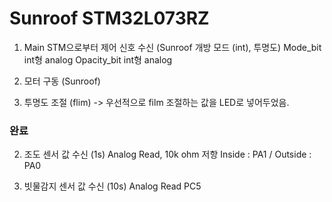 # Sunroof STM32L073RZ

1. Main STM으로부터 제어 신호 수신 (Sunroof 개방 모드 (int), 투명도)
    Mode_bit int형 analog
    Opacity_bit int형 analog

4. 모터 구동 (Sunroof)

5. 투명도 조절 (flim)
    -> 우선적으로 film 조절하는 값을 LED로 넣어두었음.

### 완료
2. 조도 센서 값 수신 (1s)
    Analog Read, 10k ohm 저항
    Inside : PA1 / Outside : PA0

3. 빗물감지 센서 값 수신 (10s)
    Analog Read
    PC5